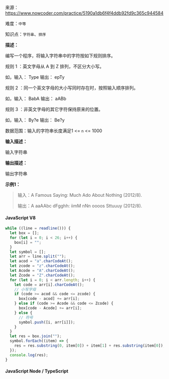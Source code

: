 来源：<https://www.nowcoder.com/practice/5190a1db6f4f4ddb92fd9c365c944584>

难度：`中等`

知识点：`字符串`、`排序`

**描述：**

编写一个程序，将输入字符串中的字符按如下规则排序。

规则 1 ：英文字母从 A 到 Z 排列，不区分大小写。

如，输入： Type 输出： epTy

规则 2 ：同一个英文字母的大小写同时存在时，按照输入顺序排列。

如，输入： BabA 输出： aABb

规则 3 ：非英文字母的其它字符保持原来的位置。

如，输入： By?e 输出： Be?y

数据范围：输入的字符串长度满足1 <= `n` <= 1000

**输入描述：**

输入字符串

**输出描述：**

输出字符串

**示例1：**

> 输入：A Famous Saying: Much Ado About Nothing (2012/8).
>
> 输出：A aaAAbc dFgghh: iimM nNn oooos Sttuuuy (2012/8).

<!-- tabs:start -->

#### **JavaScript V8**

```javascript
while ((line = readline())) {
  let box = [];
  for (let i = 0; i < 26; i++) {
    box[i] = "";
  }
  let symbol = [];
  let arr = line.split("");
  let acod = "a".charCodeAt();
  let zcode = "z".charCodeAt();
  let Acode = "A".charCodeAt();
  let Zcode = "Z".charCodeAt();
  for (let i = 0; i < arr.length; i++) {
    let code = arr[i].charCodeAt();
    // 小写字母
    if (code >= acod && code <= zcode) {
      box[code - acod] += arr[i];
    } else if (code >= Acode && code <= Zcode) {
      box[code - Acode] += arr[i];
    } else {
      // 符号
      symbol.push([i, arr[i]]);
    }
  }
  let res = box.join("");
  symbol.forEach((item) => {
    res = res.substring(0, item[0]) + item[1] + res.substring(item[0]);
  });
  console.log(res);
}
```

#### **JavaScript Node / TypeScript**

```javascript

```

<!-- tabs:end -->
